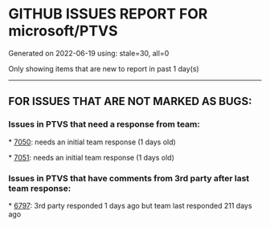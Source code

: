 
# GITHUB ISSUES REPORT FOR microsoft/PTVS


Generated on 2022-06-19 using: stale=30, all=0


Only showing items that are new to report in past 1 day(s)


---

## FOR ISSUES THAT ARE NOT MARKED AS BUGS:


### Issues in PTVS that need a response from team:


\* [7050](https://github.com/microsoft/PTVS/issues/7050 "An error was reported in the output window when creating the env."): needs an initial team response (1 days old)

\* [7051](https://github.com/microsoft/PTVS/issues/7051 "Error List doesn't display errors or warnings "): needs an initial team response (1 days old)

### Issues in PTVS that have comments from 3rd party after last team response:


\* [6797](https://github.com/microsoft/PTVS/issues/6797 "VS2022 no longer allows mapping file extensions to the Python editor"): 3rd party responded 1 days ago but team last responded 211 days ago
